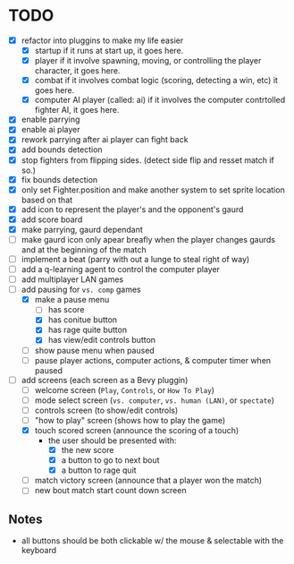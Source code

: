 # TODO

- [x] refactor into pluggins to make my life easier
    - [x] startup
        if it runs at start up, it goes here.
    - [x] player
        if it involve spawning, moving, or controlling the player character, it goes here.
    - [x] combat
        if it involves combat logic (scoring, detecting a win, etc) it goes here.
    - [x] computer AI player (called: ai)
        if it involves the computer contrtolled fighter AI, it goes here.
- [x] enable parrying
- [x] enable ai player
- [x] rework parrying after ai player can fight back
- [x] add bounds detection
- [x] stop fighters from flipping sides. (detect side flip and resset match if so.)
- [x] fix bounds detection
- [x] only set Fighter.position and make another system to set sprite location based on that
- [x] add icon to represent the player's and the opponent's gaurd
- [x] add score board
- [x] make parrying, gaurd dependant
- [ ] make gaurd icon only apear breafly when the player changes gaurds and at the beginning of the match
- [ ] implement a beat (parry with out a lunge to steal right of way)
- [ ] add a q-learning agent to control the computer player
- [ ] add multiplayer LAN games
- [ ] add pausing for `vs. comp` games
    - [x] make a pause menu
        - [ ] has score
        - [x] has conitue button
        - [x] has rage quite button
        - [x] has view/edit controls button
    - [ ] show pause menu when paused
    - [ ] pause player actions, computer actions, & computer timer when paused
- [ ] add screens (each screen as a Bevy pluggin)
    - [ ] welcome screen (`Play`, `Controls`, or `How To Play`)
    - [ ] mode select screen (`vs. computer`, `vs. human (LAN)`, or `spectate`)
    - [ ] controls screen (to show/edit controls)
    - [ ] "how to play" screen (shows how to play the game)
    - [x] touch scored screen (announce the scoring of a touch)
        - the user should be presented with:
            - [x] the new score
            - [x] a button to go to next bout
            - [x] a button to rage quit
    - [ ] match victory screen (announce that a player won the match)
    - [ ] new bout match start count down screen

## Notes

- all buttons should be both clickable w/ the mouse & selectable with the keyboard

